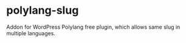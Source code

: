 # polylang-slug
Addon for WordPress Polylang free plugin, which allows same slug in multiple languages.
